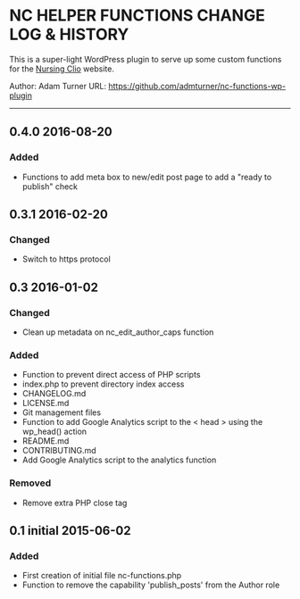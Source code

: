 # NC HELPER FUNCTIONS CHANGE LOG & HISTORY

This is a super-light WordPress plugin to serve up some custom functions for the [Nursing Clio](https://nursingclio.org) website.

Author: Adam Turner
URL: https://github.com/admturner/nc-functions-wp-plugin

<!-- 
Changelog formatting (http://semver.org/): 

## Major.MinorAddorDeprec.Bugfix YYYY-MM-DD

### Todo (for upcoming changes)
### Security (in case of fixed vulnerabilities)
### Fixed (for any bug fixes)
### Changed (for changes in existing functionality)
### Added (for new features)
### Deprecated (for once-stable features removed in upcoming releases)
### Removed (for deprecated features removed in this release)
-->

---

## 0.4.0 2016-08-20

### Added

- Functions to add meta box to new/edit post page to add a "ready to publish" check

## 0.3.1 2016-02-20

### Changed

- Switch to https protocol

## 0.3 2016-01-02

### Changed

- Clean up metadata on nc_edit_author_caps function

### Added

- Function to prevent direct access of PHP scripts
- index.php to prevent directory index access
- CHANGELOG.md
- LICENSE.md
- Git management files
- Function to add Google Analytics script to the < head > using the wp_head() action
- README.md
- CONTRIBUTING.md
- Add Google Analytics script to the analytics function

### Removed

- Remove extra PHP close tag

## 0.1 initial 2015-06-02

### Added

- First creation of initial file nc-functions.php
- Function to remove the capability 'publish_posts' from the Author role